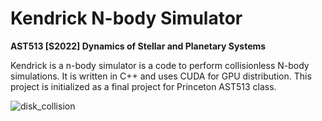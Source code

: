 #  Kendrick N-body Simulator

**AST513 [S2022] Dynamics of Stellar and Planetary Systems**

Kendrick is a n-body simulator is a code to perform collisionless N-body simulations. It is written in C++ and uses CUDA for GPU distribution. This project is initialized as a final project for Princeton AST513 class. 

![disk_collision](./images/disk_collision.gif)